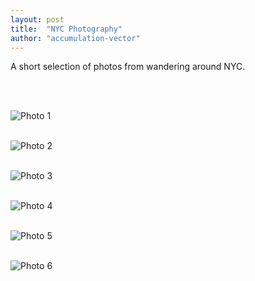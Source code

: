 ```yaml
---
layout: post
title:  "NYC Photography"
author: "accumulation-vector"
---
```


A short selection of photos from wandering around NYC.

<br><br>

![Photo 1](/assets/images/nyc_1.jpg)
<br><br>

![Photo 2](/assets/images/nyc_2.jpg)
<br><br>

![Photo 3](/assets/images/nyc_3.jpg)
<br><br>

![Photo 4](/assets/images/nyc_4.jpg)
<br><br>

![Photo 5](/assets/images/nyc_5.jpg)
<br><br>

![Photo 6](/assets/images/nyc_6.jpg)
<br><br>
